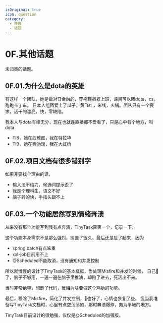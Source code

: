 ```yaml
---
isOriginal: true
icon: question
category:
  - 神翼
  - 话题
---
```


# 0F.其他话题

未归类的话题。

## 0F.01.为什么是dota的英雄

有这样一个团队，她是做对日金融的，穿拖鞋裤衩上班，课间可以团dota，cs，跑跑卡丁车。
日本人组团爱上了瓜子，黄飞红，米线，火锅。团队只有一个要求，活干的漂亮，快，零缺陷。

我本人与dota有缘无分，现在也就连直播都不爱看了，只是心中有个地方，叫dota

* TI6，她在西雅图，我在特拉华
* TI9，她在奔驰馆，我在大虹桥

## 0F.02.项目文档有很多错别字

如果非要找个理由的话，

* 输入法不给力，候选词提示歪了
* 我是个理科生，语文不好
* 脑子转的快，手指头跟不上

## 0F.03.一个功能居然写到情绪奔溃

从来没有那个功能写到我有点奔溃，TinyTask算第一个，记录一下。

这个功能本身需求不是那么强烈，搁置了很久，最后还是捡了起来，因为

* spring batch有点笨重
* xxl-job目前用不上
* @Scheduled不能取消，没有通知和并发控制

所以就慢慢的设计了TinyTask的基本框框，当处理Misfire和并发的时候，
自己🐑了，脑子不够用，一遍一遍在脑子里推演，却陷了进去，死活出不来。

当时非常绝望，想删了代码，反悔为啥要做这个鸡肋的功能。

最后，移除了Misfire，简化了并发控制，🐑也好了，心情也恢复了些。
但当我准备写TinyTask文档时，心里有点空荡荡的，那时奔溃爆炸，夷为平地的地方。

TinyTask目前设计的很勉强，仅仅是@Scheduled的加强版。
